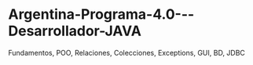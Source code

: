 #  Argentina-Programa-4.0---Desarrollador-JAVA
Fundamentos, POO, Relaciones, Colecciones, Exceptions, GUI, BD, JDBC

